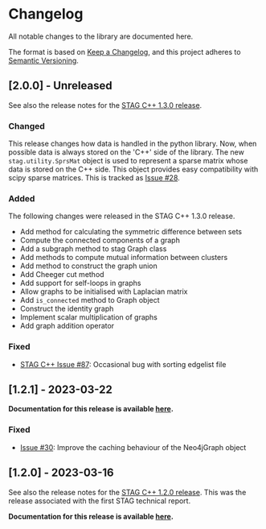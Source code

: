 # Changelog
All notable changes to the library are documented here.

The format is based on [Keep a Changelog](https://keepachangelog.com/en/1.0.0/),
and this project adheres to [Semantic Versioning](https://semver.org/spec/v2.0.0.html).

## [2.0.0] - Unreleased

See also the release notes for the [STAG C++ 1.3.0 release](https://github.com/staglibrary/stag/releases/tag/v1.3.0).

### Changed
This release changes how data is handled in the python library. Now, when possible
data is always stored on the 'C++' side of the library. The new
`stag.utility.SprsMat` object is used to represent a sparse matrix whose data is 
stored on the C++ side. This object provides easy compatibility with scipy sparse
matrices. This is tracked as [Issue #28](https://github.com/staglibrary/stagpy/issues/28).

### Added
The following changes were released in the STAG C++ 1.3.0 release.

- Add method for calculating the symmetric difference between sets
- Compute the connected components of a graph
- Add a subgraph method to stag Graph class
- Add methods to compute mutual information between clusters
- Add method to construct the graph union
- Add Cheeger cut method
- Add support for self-loops in graphs
- Allow graphs to be initialised with Laplacian matrix
- Add `is_connected` method to Graph object
- Construct the identity graph
- Implement scalar multiplication of graphs
- Add graph addition operator

### Fixed
- [STAG C++ Issue #87](https://github.com/staglibrary/stag/issues/87): Occasional bug with sorting edgelist file

## [1.2.1] - 2023-03-22

**Documentation for this release is available [here](https://staglibrary.io/docs/python/docs-1.2.1/).**

### Fixed
- [Issue #30](https://github.com/staglibrary/stagpy/issues/30): Improve the caching behaviour of the Neo4jGraph object

## [1.2.0] - 2023-03-16

See also the release notes for the [STAG C++ 1.2.0 release](https://github.com/staglibrary/stag/releases/tag/v1.2.0).
This was the release associated with the first STAG technical report.

**Documentation for this release is available [here](https://staglibrary.io/docs/python/docs-1.2.0/).**
